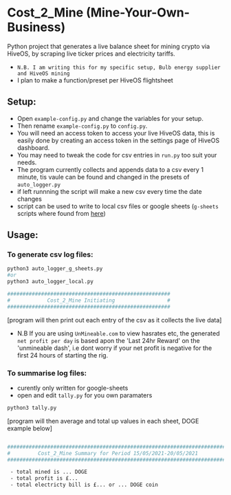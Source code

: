 # Cost_2_Mine (Mine-Your-Own-Business)
Python project that generates a live balance sheet for mining crypto via HiveOS, by scraping live ticker prices and electricity tariffs.

 - `N.B. I am writing this for my specific setup, Bulb energy supplier and HiveOS mining` 
 - I plan to make a function/preset per HiveOS flightsheet

## Setup:
 - Open `example-config.py` and change the variables for your setup.
 - Then rename `example-config.py` to `config.py`.
 - You will need an access token to access your live HiveOS data, this is easily done by creating an access token in the settings page of HiveOS dashboard. 
 - You may need to tweak the code for csv entries in `run.py` too suit your needs. 
 - The program currently collects and appends data to a csv every 1 minute, tis vaule can be found and changed in the presets of `auto_logger.py` 
 - if left runnning the script will make a new csv every time the date changes
 - script can be used to write to local csv files or google sheets (`g-sheets` scripts where found from [here](https://blog.coupler.io/python-to-google-sheets/))

## Usage:
### To generate csv log files:

```py
python3 auto_logger_g_sheets.py
#or
python3 auto_logger_local.py
```

```bash
#####################################################
#            Cost_2_Mine Initiating                 #
#####################################################
```
[program will then print out each entry of the csv as it collects the live data]
 - N.B If you are using `UnMineable.com` to view hasrates etc, the generated `net profit per day` is based apon the 'Last 24hr Reward' on the 'unmineable dash', i.e dont worry if your net profit is negative for the first 24 hours of starting the rig.

### To summarise log files:
 - curently only written for google-sheets
 - open and edit `tally.py` for you own paramaters

```py
python3 tally.py
```
[program will then average and total up values in each sheet, DOGE example below]

```bash

############################################################################
#         Cost_2_Mine Summary for Period 15/05/2021-20/05/2021             #
############################################################################

 - total mined is ... DOGE
 - total profit is £...
 - total electricty bill is £... or ... DOGE coin
 ```
